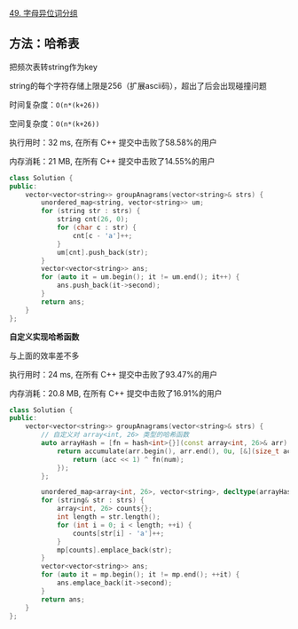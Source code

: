 [49. 字母异位词分组](https://leetcode-cn.com/problems/group-anagrams/)

## 方法：哈希表

把频次表转string作为key

string的每个字符存储上限是256（扩展ascii码），超出了后会出现碰撞问题

时间复杂度：`O(n*(k+26))`

空间复杂度：`O(n*(k+26))`

执行用时：32 ms, 在所有 C++ 提交中击败了58.58%的用户

内存消耗：21 MB, 在所有 C++ 提交中击败了14.55%的用户

```c++
class Solution {
public:
    vector<vector<string>> groupAnagrams(vector<string>& strs) {
        unordered_map<string, vector<string>> um;
        for (string str : strs) {
            string cnt(26, 0);
            for (char c : str) {
                cnt[c - 'a']++;
            }
            um[cnt].push_back(str);
        }
        vector<vector<string>> ans;
        for (auto it = um.begin(); it != um.end(); it++) {
            ans.push_back(it->second);
        }
        return ans;
    }
};
```

**自定义实现哈希函数**

与上面的效率差不多

执行用时：24 ms, 在所有 C++ 提交中击败了93.47%的用户

内存消耗：20.8 MB, 在所有 C++ 提交中击败了16.91%的用户

```c++
class Solution {
public:
    vector<vector<string>> groupAnagrams(vector<string>& strs) {
        // 自定义对 array<int, 26> 类型的哈希函数
        auto arrayHash = [fn = hash<int>{}](const array<int, 26>& arr) -> size_t {
            return accumulate(arr.begin(), arr.end(), 0u, [&](size_t acc, int num) {
                return (acc << 1) ^ fn(num);
            });
        };

        unordered_map<array<int, 26>, vector<string>, decltype(arrayHash)> mp(0, arrayHash);
        for (string& str : strs) {
            array<int, 26> counts{};
            int length = str.length();
            for (int i = 0; i < length; ++i) {
                counts[str[i] - 'a']++;
            }
            mp[counts].emplace_back(str);
        }
        vector<vector<string>> ans;
        for (auto it = mp.begin(); it != mp.end(); ++it) {
            ans.emplace_back(it->second);
        }
        return ans;
    }
};
```

